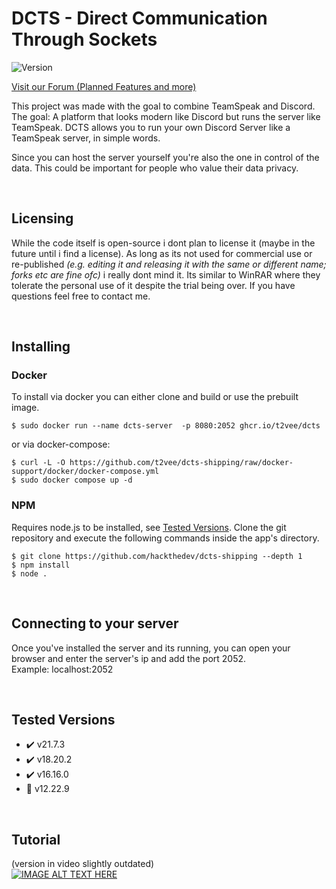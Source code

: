 # DCTS - Direct Communication Through Sockets
![Version](https://img.shields.io/static/v1?label=State&message=Early%20Access&color=orange) 
<!-- ![GitHub all releases](https://img.shields.io/github/downloads/hackthedev/dcts-shipping/total?color=success&label=Downloads) -->
[Visit our Forum (Planned Features and more)](https://dcts.chat/)

This project was made with the goal to combine TeamSpeak and Discord. The goal: A platform that looks modern like Discord but runs the server like TeamSpeak. DCTS allows you to run your own Discord Server like a TeamSpeak server, in simple words.

Since you can host the server yourself you're also the one in control of the data. This could be important for people who value their data privacy.

<br>

## Licensing
While the code itself is open-source i dont plan to license it (maybe in the future until i find a license). As long as its not used for commercial use or re-published _(e.g. editing it and releasing it with the same or different name; forks etc are fine ofc)_ i really dont mind it. 
Its similar to WinRAR where they tolerate the personal use of it despite the trial being over. If you have questions feel free to contact me.

<br>

## Installing
### Docker
To install via docker you can either clone and build or use the prebuilt image.
```
$ sudo docker run --name dcts-server  -p 8080:2052 ghcr.io/t2vee/dcts
```
or via docker-compose:
```
$ curl -L -O https://github.com/t2vee/dcts-shipping/raw/docker-support/docker/docker-compose.yml
$ sudo docker compose up -d
```


### NPM
Requires node.js to be installed, see [Tested Versions](https://github.com/t2vee/dcts-shipping/tree/docker-support?tab=readme-ov-file#tested-versions). Clone the git repository and execute the following commands inside the app's directory.
```
$ git clone https://github.com/hackthedev/dcts-shipping --depth 1
$ npm install
$ node .
```

<br>

## Connecting to your server
Once you've installed the server and its running, you can open your browser and enter the server's ip and add the port 2052.<br>
Example: localhost:2052

<br>

## Tested Versions
- ✔️ v21.7.3
- ✔️ v18.20.2
- ✔️ v16.16.0
- 🚫 v12.22.9

<br>

## Tutorial
(version in video slightly outdated)<br>
[![IMAGE ALT TEXT HERE](https://img.youtube.com/vi/LJ_IEe7nZnw/0.jpg)](https://www.youtube.com/watch?v=LJ_IEe7nZnw)
